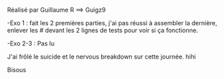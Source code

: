 Réalisé par Guillaume R ==> Guigz9

-Exo 1 : fait les 2 premières parties, j'ai pas réussi à assembler la dernière, enlever les # devant les 2 lignes de tests pour voir si ça fonctionne.

-Exo 2-3 :  Pas lu

J'ai frôlé le suicide et le nervous breakdown sur cette journée. hihi

Bisous